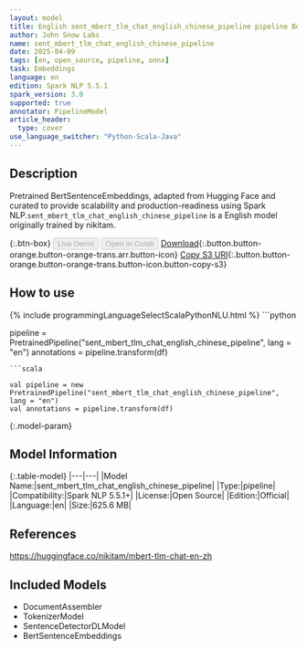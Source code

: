 ```yaml
---
layout: model
title: English sent_mbert_tlm_chat_english_chinese_pipeline pipeline BertSentenceEmbeddings from nikitam
author: John Snow Labs
name: sent_mbert_tlm_chat_english_chinese_pipeline
date: 2025-04-09
tags: [en, open_source, pipeline, onnx]
task: Embeddings
language: en
edition: Spark NLP 5.5.1
spark_version: 3.0
supported: true
annotator: PipelineModel
article_header:
  type: cover
use_language_switcher: "Python-Scala-Java"
---
```


## Description

Pretrained BertSentenceEmbeddings, adapted from Hugging Face and curated to provide scalability and production-readiness using Spark NLP.`sent_mbert_tlm_chat_english_chinese_pipeline` is a English model originally trained by nikitam.

{:.btn-box}
<button class="button button-orange" disabled>Live Demo</button>
<button class="button button-orange" disabled>Open in Colab</button>
[Download](https://s3.amazonaws.com/auxdata.johnsnowlabs.com/public/models/sent_mbert_tlm_chat_english_chinese_pipeline_en_5.5.1_3.0_1744175664299.zip){:.button.button-orange.button-orange-trans.arr.button-icon}
[Copy S3 URI](s3://auxdata.johnsnowlabs.com/public/models/sent_mbert_tlm_chat_english_chinese_pipeline_en_5.5.1_3.0_1744175664299.zip){:.button.button-orange.button-orange-trans.button-icon.button-copy-s3}

## How to use



<div class="tabs-box" markdown="1">
{% include programmingLanguageSelectScalaPythonNLU.html %}
```python

pipeline = PretrainedPipeline("sent_mbert_tlm_chat_english_chinese_pipeline", lang = "en")
annotations =  pipeline.transform(df)   

```
```scala

val pipeline = new PretrainedPipeline("sent_mbert_tlm_chat_english_chinese_pipeline", lang = "en")
val annotations = pipeline.transform(df)

```
</div>

{:.model-param}
## Model Information

{:.table-model}
|---|---|
|Model Name:|sent_mbert_tlm_chat_english_chinese_pipeline|
|Type:|pipeline|
|Compatibility:|Spark NLP 5.5.1+|
|License:|Open Source|
|Edition:|Official|
|Language:|en|
|Size:|625.6 MB|

## References

https://huggingface.co/nikitam/mbert-tlm-chat-en-zh

## Included Models

- DocumentAssembler
- TokenizerModel
- SentenceDetectorDLModel
- BertSentenceEmbeddings